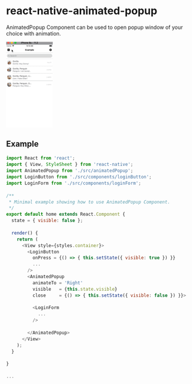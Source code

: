 # react-native-animated-popup
AnimatedPopup Component can be used to open popup window of your choice with animation.

<img src='https://github.com/dev-dano/react-native-animated-popup/blob/master/src/Example.gif?raw=true' width="25%" height="25%">

## Example
```js
import React from 'react';
import { View, StyleSheet } from 'react-native';
import AnimatedPopup from './src/animatedPopup';
import LoginButton from './src/components/loginButton';
import LoginForm from './src/components/loginForm';

/**
 * Minimal example showing how to use AnimatedPopup Component.
 */
export default home extends React.Component {
  state = { visible: false };
  
  render() {  
    return (
      <View style={styles.container}>
        <LoginButton
          onPress = {() => { this.setState({ visible: true }) }}
          ...
        />
        <AnimatedPopup
          animateTo = 'Right'
          visible   = {this.state.visible}
          close     = {() => { this.setState({ visible: false }) }}>

          <LoginForm
            ...
          />

        </AnimatedPopup>
      </View>
    );
  } 

}

...

```

